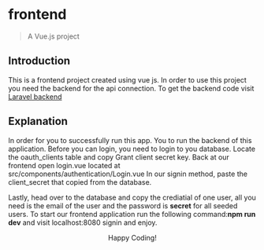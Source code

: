 # frontend

> A Vue.js project


## Introduction

This is a frontend project created using vue js. In order to use this project you need the backend for the api connection. To get the backend code visit <a href="https://github.com/henrymbuguak/Laravel-5.4-Vue-Js-Backend/">Laravel backend</a>

## Explanation

In order for you to successfully run this app. You to run the backend of this application. Before you can login, you need to login to you database. Locate the oauth_clients table and copy Grant client secret key. Back at our frontend open login.vue located at src/components/authentication/Login.vue In our signin method, paste the client_secret that copied from the database.

Lastly, head over to the database and copy the crediatial of one user, all you need is the email of the user and the password is <b>secret</b> for all seeded users. To start our frontend application run the following command:<b>npm run dev</b> and visit localhost:8080 signin and enjoy.

<p align="center">Happy Coding!</p>
